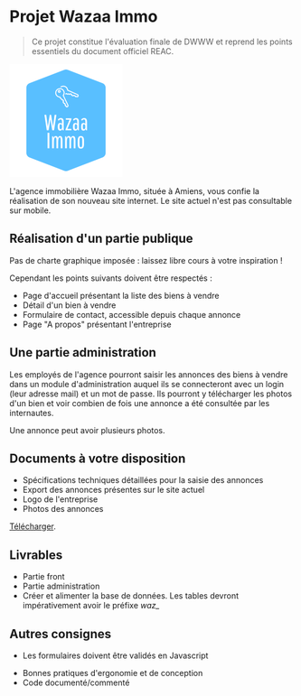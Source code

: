 # Projet Wazaa Immo

> Ce projet constitue l'évaluation finale de DWWW et reprend les points essentiels du document officiel REAC. 

![annexes/wazaa_logo.png](annexes/wazaa_logo.png)

L'agence immobilière Wazaa Immo, située à Amiens, vous confie la réalisation de son nouveau site internet. Le site actuel n'est pas consultable sur mobile. 

## Réalisation d'un partie publique 

Pas de charte graphique imposée : laissez libre cours à votre inspiration ! 

Cependant les points suivants doivent être respectés :

* Page d'accueil présentant la liste des biens à vendre 
* Détail d'un bien à vendre 
* Formulaire de contact, accessible depuis chaque annonce 
* Page "A propos" présentant l'entreprise

## Une partie administration

Les employés de l'agence pourront saisir les annonces des biens à vendre dans un module d'administration auquel ils se connecteront avec un login (leur adresse mail) et un mot de passe. Ils pourront y télécharger les photos d'un bien et voir combien de fois une annonce a été consultée par les internautes.   

Une annonce peut avoir plusieurs photos.

## Documents à votre disposition 

* Spécifications techniques détaillées pour la saisie des annonces 
* Export des annonces présentes sur le site actuel
* Logo de l'entreprise  
* Photos des annonces
 
[Télécharger](annexes.zip).

## Livrables

* Partie front
* Partie administration
* Créer et alimenter la base de données. Les tables devront impérativement avoir le préfixe _waz\__

## Autres consignes 

* Les formulaires doivent être validés en Javascript
<!-- * Respect des différentes problématiques de sécurité -->
* Bonnes pratiques d'ergonomie et de conception
* Code documenté/commenté
 

<br><br><br><br>

  




